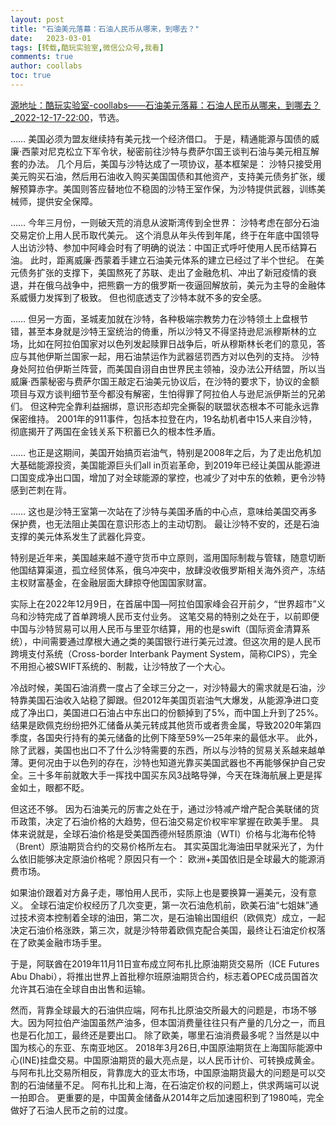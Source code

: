 ```yaml
---
layout: post
title: "石油美元落幕：石油人民币从哪来，到哪去？"
date:   2023-03-01
tags: [转载,酷玩实验室,微信公众号,我看]
comments: true
author: coollabs
toc: true
---
```


[源地址：酷玩实验室-coollabs——石油美元落幕：石油人民币从哪来，到哪去？_2022-12-17-22:00](https://mp.weixin.qq.com/s/k_GRDo6cEvM936C7WicjNQ)，节选。

……
美国必须为盟友继续持有美元找一个经济借口。
于是，精通能源与国债的威廉·西蒙对尼克松立下军令状，秘密前往沙特与费萨尔国王谈判石油与美元相互解套的办法。
几个月后，美国与沙特达成了一项协议，基本框架是：
沙特只接受用美元购买石油，然后用石油收入购买美国国债和其他资产，支持美元债务扩张，缓解预算赤字。美国则答应替地位不稳固的沙特王室作保，为沙特提供武器，训练美械师，提供安全保障。

……
今年三月份，一则破天荒的消息从波斯湾传到全世界：
沙特考虑在部分石油交易定价上用人民币取代美元。
这个消息从年头传到年尾，终于在年底中国领导人出访沙特、参加中阿峰会时有了明确的说法：中国正式呼吁使用人民币结算石油。
此时，距离威廉·西蒙着手建立石油美元体系的建立已经过了半个世纪。
在美元债务扩张的支撑下，美国熬死了苏联、走出了金融危机、冲出了新冠疫情的衰退，并在俄乌战争中，把熊霸一方的俄罗斯一夜逼回解放前，美元为主导的金融体系威慑力发挥到了极致。
但也彻底透支了沙特本就不多的安全感。

……
但另一方面，圣城麦加就在沙特，各种极端宗教势力在沙特领土上盘根节错，甚至本身就是沙特王室统治的倚重，所以沙特又不得坚持逊尼派穆斯林的立场，比如在阿拉伯国家对以色列发起赎罪日战争后，听从穆斯林长老们的意见，答应与其他伊斯兰国家一起，用石油禁运作为武器惩罚西方对以色列的支持。
沙特身处阿拉伯伊斯兰阵营，而美国自诩自由世界民主领袖，没办法公开结盟，所以当威廉·西蒙秘密与费萨尔国王敲定石油美元协议后，在沙特的要求下，协议的金额项目与双方谈判细节至今都没有解密，生怕得罪了阿拉伯人与逊尼派伊斯兰的兄弟们。
但这种完全靠利益捆绑，意识形态却完全撕裂的联盟状态根本不可能永远靠保密维持。
2001年的911事件，包括本拉登在内，19名劫机者中15人来自沙特，彻底揭开了两国在金钱关系下积蓄已久的根本性矛盾。

……
也正是这期间，美国开始搞页岩油气，特别是2008年之后，为了走出危机加大基础能源投资，美国能源巨头们all in页岩革命，到2019年已经让美国从能源进口国变成净出口国，增加了对全球能源的掌控，也减少了对中东的依赖，更令沙特感到芒刺在背。

……
这也是沙特王室第一次站在了沙特与美国矛盾的中心点，意味给美国交再多保护费，也无法阻止美国在意识形态上的主动切割。
最让沙特不安的，还是石油支撑的美元体系发生了武器化异变。

特别是近年来，美国越来越不遵守货币中立原则，滥用国际制裁与管辖，随意切断他国结算渠道，孤立经贸体系，俄乌冲突中，放肆没收俄罗斯相关海外资产，冻结主权财富基金，在金融层面大肆掠夺他国国家财富。

实际上在2022年12月9日，在首届中国—阿拉伯国家峰会召开前夕，“世界超市”义乌和沙特完成了首单跨境人民币支付业务。
这笔交易的特别之处在于，以前即便中国与沙特贸易可以用人民币与里亚尔结算，用的也是swift（国际资金清算系统），中间需要通过摩根大通之类的美国银行进行美元过渡。但这次用的是人民币跨境支付系统（Cross-border Interbank Payment System，简称CIPS），完全不用担心被SWIFT系统的、制裁，让沙特放了一个大心。

冷战时候，美国石油消费一度占了全球三分之一，对沙特最大的需求就是石油，沙特靠美国石油收入站稳了脚跟。但2012年美国页岩油气大爆发，从能源净进口变成了净出口，美国进口石油占中东出口的份额掉到了5%，而中国上升到了25%。
结果是欧佩克纷纷把外汇储备从美元转成其他货币或者贵金属，导致2020年第四季度，各国央行持有的美元储备的比例下降至59%—25年来的最低水平。
此外，除了武器，美国也出口不了什么沙特需要的东西，所以与沙特的贸易关系越来越单薄。更何况由于以色列的存在，沙特也知道光靠买美国武器也不再能够保护自己安全。三十多年前就敢大手一挥找中国买东风3战略导弹，今天在珠海航展上更是挥金如土，眼都不眨。

但这还不够。
因为石油美元的厉害之处在于，通过沙特减产增产配合美联储的货币政策，决定了石油价格的大趋势，但石油交易定价权牢牢掌握在欧美手里。
具体来说就是，全球石油价格是受美国西德州轻质原油（WTI）价格与北海布伦特（Brent）原油期货合约的交易价格所左右。
其实英国北海油田早就采光了，为什么依旧能够决定原油价格呢？原因只有一个：
欧洲+美国依旧是全球最大的能源消费市场。

如果油价跟着对方鼻子走，哪怕用人民币，实际上也是要换算一遍美元，没有意义。
全球石油定价权经历了几次变更，第一次石油危机前，欧美石油“七姐妹”通过技术资本控制着全球的油田，第二次，是石油输出国组织（欧佩克）成立，一起决定石油价格涨跌，第三次，就是沙特带着欧佩克配合美国，最终让石油定价权落在了欧美金融市场手里。

于是，阿联酋在2019年11月11日宣布成立阿布扎比原油期货交易所（ICE Futures Abu Dhabi），将推出世界上首批穆尔班原油期货合约，标志着OPEC成员国首次允许其石油在全球自由出售和运输。

然而，背靠全球最大的石油供应端，阿布扎比原油交所最大的问题是，市场不够大。因为阿拉伯产油国虽然产油多，但本国消费量往往只有产量的几分之一，而且也是石化加工，最终还是要出口。
除了欧美，哪里石油消费最多呢？当然是以中国为核心的东亚、东南亚地区。
2018年3月26日,中国原油期货在上海国际能源中心(INE)挂盘交易。中国原油期货的最大亮点是，以人民币计价、可转换成黄金。
与阿布扎比交易所相反，背靠庞大的亚太市场，中国原油期货最大的问题是可以交割的石油储量不足。
阿布扎比和上海，在石油定价权的问题上，供求两端可以说一拍即合。
更重要的是，中国黄金储备从2014年之后加速囤积到了1980吨，完全做好了石油人民币之前的过度。
